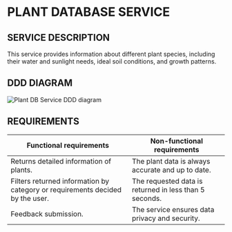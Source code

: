 # **PLANT DATABASE SERVICE**

## **SERVICE DESCRIPTION**
This service provides information about different plant species, including their water and sunlight needs, ideal soil conditions, and growth patterns.

## **DDD DIAGRAM**
![Plant DB Service DDD diagram](https://user-images.githubusercontent.com/33865439/224745031-895b66df-3ce5-423d-92a4-fbedb8e3e0f3.png)

## **REQUIREMENTS**

| Functional requirements  | Non-functional requirements |
| ------------- | ------------- |
| Returns detailed information of plants. |  The plant data is always accurate and up to date. |
| Filters returned information by category or requirements decided by the user.  | The requested data is returned in less than 5 seconds.  |
| Feedback submission.  | The service ensures data privacy and security.  |
